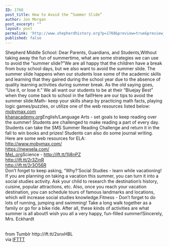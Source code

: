 ```yaml
---
ID: 1768
post_title: How to Avoid the “Summer Slide”
author: Jon Morgan
post_excerpt: ""
layout: post
permalink: 'http://www.shepherdhistory.org?p=1768&preview=true&preview_id=1768'
published: false
---
```

<p>Shepherd Middle School: Dear Parents, Guardians, and Students,Without taking away the fun of summertime, what are some strategies we can use to avoid the “summer slide?”We are all happy that the children have a break from busy school days, but we also want to avoid the summer slide. The summer slide happens when our students lose some of the academic skills and learning that they gained during the school year due to the absence of quality learning activities during summer break. As the old saying goes, “Use it, or lose it.” We all want our students to be at their “Bluejay Best” when they come back to school in the fall!Here are our tips to avoid the summer slide:Math- keep your skills sharp by practicing math facts, playing logic games/puzzles, or utilize one of the web resources listed below: <br/><a href="http://ift.tt/2snlq0g">mobymax.com</a><br/><a href="http://ift.tt/2r4jLsw">khanacademy.org</a>English/Language Arts - set goals to keep reading over the summer! Students are challenged to make reading a part of every day. Students can take the SMS Summer Reading Challenge and return it in the fall to win books and prizes! Students can also do some journal writing. Here are some web resources for ELA: <br/><a href="http://ift.tt/2snzzuf">http://www.mobymax.com/</a><br/><a href="http://ift.tt/2r4dAow">https://newsela.com/</a><br/><a href="http://ift.tt/2snlqNO">MeL.org</a>Science - <a href="http://ift.tt/1lj8nPZ">http://ift.tt/1lj8nPZ</a><br/><a href="http://ift.tt/1pI6W0X">http://ift.tt/2r3ZinR</a><br/><a href="http://ift.tt/1ldFAyX">http://ift.tt/2r3O56R</a><br/>Don’t forget to keep asking, “Why?’Social Studies - learn while vacationing! If you are planning on taking a vacation this summer, you can turn it into a social studies activity. Ask your child to research the destination&rsquo;s history, cuisine, popular attractions, etc. Also, once you reach your vacation destination, you can schedule tours of famous landmarks and locations, which will increase social studies knowledge.Fitness - Don&rsquo;t forget to do lots of running, jumping and swimming! Take a long walk together as a family or go for a bike ride. After all, these kinds of activities are what summer is all about!I wish you all a very happy, fun-filled summer!Sincerely,<br/>Mrs. Eckhardt</p><br>
from Tumblr http://ift.tt/2snxHBL<br>
via <a href="http://ift.tt/1c4nCfM">IFTTT</a>